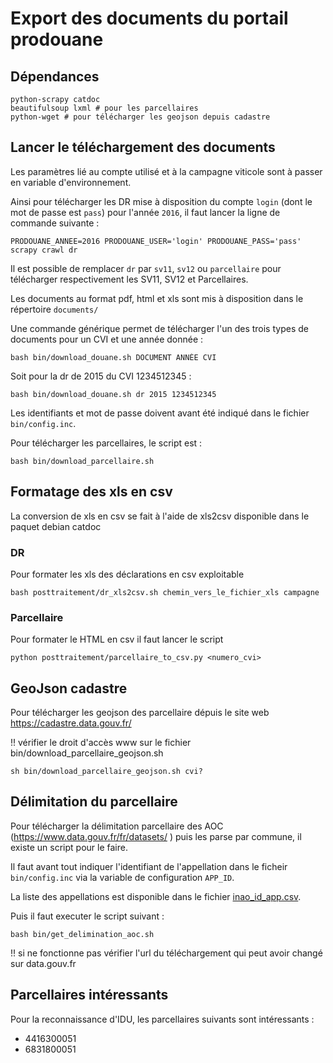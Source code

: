 # Export des documents du portail prodouane

## Dépendances

    python-scrapy catdoc
    beautifulsoup lxml # pour les parcellaires
    python-wget # pour télécharger les geojson depuis cadastre

## Lancer le téléchargement des documents

Les paramètres lié au compte utilisé et à la campagne viticole sont à passer en variable d'environnement.

Ainsi pour télécharger les DR mise à disposition du compte `login` (dont le mot de passe est `pass`) pour l'année `2016`, il faut lancer la ligne de commande suivante :

    PRODOUANE_ANNEE=2016 PRODOUANE_USER='login' PRODOUANE_PASS='pass' scrapy crawl dr

Il est possible de remplacer `dr` par `sv11`, `sv12` ou `parcellaire` pour télécharger respectivement les SV11, SV12 et Parcellaires.

Les documents au format pdf, html et xls sont mis à disposition dans le répertoire `documents/`

Une commande générique permet de télécharger l'un des trois types de documents pour un CVI et une année donnée :

    bash bin/download_douane.sh DOCUMENT ANNÉE CVI

Soit pour la dr de 2015 du CVI 1234512345 :

    bash bin/download_douane.sh dr 2015 1234512345

Les identifiants et mot de passe doivent avant été indiqué dans le fichier `bin/config.inc`.

Pour télécharger les parcellaires, le script est :

    bash bin/download_parcellaire.sh

## Formatage des xls en csv

La conversion de xls en csv se fait à l'aide de xls2csv disponible dans le paquet debian catdoc

### DR

Pour formater les xls des déclarations en csv exploitable

    bash posttraitement/dr_xls2csv.sh chemin_vers_le_fichier_xls campagne

### Parcellaire

Pour formater le HTML en csv il faut lancer le script

    python posttraitement/parcellaire_to_csv.py <numero_cvi>

## GeoJson cadastre

Pour télécharger les geojson des parcellaire dépuis le site web https://cadastre.data.gouv.fr/

!! vérifier le droit d'accès www sur le fichier bin/download_parcellaire_geojson.sh

	sh bin/download_parcellaire_geojson.sh cvi?

## Délimitation du parcellaire

Pour télécharger la délimitation parcellaire des AOC (https://www.data.gouv.fr/fr/datasets/ ) puis les parse par commune, il existe un script pour le faire.

Il faut avant tout indiquer l'identifiant de l'appellation dans le ficheir `bin/config.inc` via la variable de configuration `APP_ID`.

La liste des appellations est disponible dans le fichier [inao_id_app.csv](inao_id_app.csv).

Puis il faut executer le script suivant :
	
	bash bin/get_delimination_aoc.sh

!! si ne fonctionne pas vérifier l'url du téléchargement qui peut avoir changé sur data.gouv.fr

## Parcellaires intéressants

Pour la reconnaissance d'IDU, les parcellaires suivants sont intéressants :

 - 4416300051
 - 6831800051
